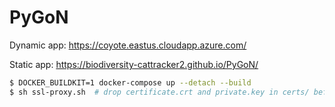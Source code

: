 # PyGoN

Dynamic app: https://coyote.eastus.cloudapp.azure.com/

Static app: https://biodiversity-cattracker2.github.io/PyGoN/

```bash
$ DOCKER_BUILDKIT=1 docker-compose up --detach --build
$ sh ssl-proxy.sh  # drop certificate.crt and private.key in certs/ before running this
```

